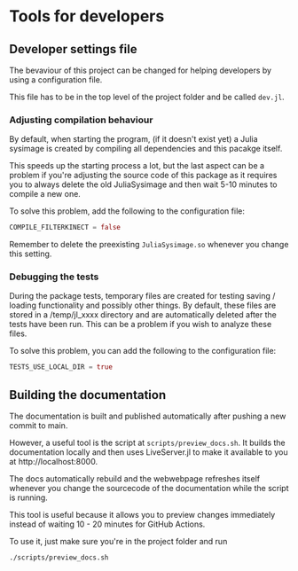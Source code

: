 # Tools for developers

## Developer settings file

The bevaviour of this project can be changed for helping developers by using a configuration
file.

This file has to be in the top level of the project folder and be called `dev.jl`.

### Adjusting compilation behaviour

By default, when starting the program, (if it doesn't exist yet) a Julia sysimage is created
by compiling all dependencies and this pacakge itself.

This speeds up the starting process a lot, but the last aspect can be a problem if you're
adjusting the source code of this package as it requires you to always delete the old
JuliaSysimage and then wait 5-10 minutes to compile a new one.

To solve this problem, add the following to the configuration file:

```julia
COMPILE_FILTERKINECT = false
```

Remember to delete the preexisting `JuliaSysimage.so` whenever you change this setting.

### Debugging the tests

During the package tests, temporary files are created for testing saving / loading
functionality and possibly other things.
By default, these files are stored in a /temp/jl_xxxx directory and are automatically
deleted after the tests have been run. 
This can be a problem if you wish to analyze these files.

To solve this problem, you can add the following to the configuration file:

```julia
TESTS_USE_LOCAL_DIR = true
```

## Building the documentation

The documentation is built and published automatically after pushing a new commit to main.

However, a useful tool is the script at `scripts/preview_docs.sh`. It builds the
documentation locally and then uses LiveServer.jl to make it available to you at
http://localhost:8000.

The docs automatically rebuild and the webwebpage refreshes itself whenever you change the
sourcecode of the documentation while the script is running.

This tool is useful because it allows you to preview changes immediately instead of waiting
10 - 20 minutes for GitHub Actions.

To use it, just make sure you're in the project folder and run

```
./scripts/preview_docs.sh
```